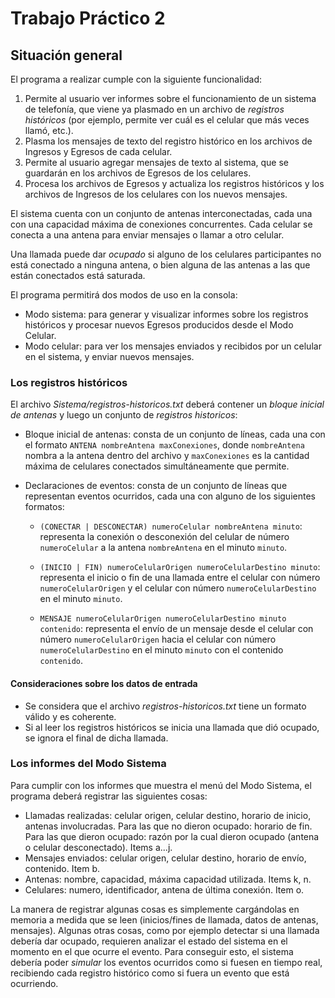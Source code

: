# Trabajo Práctico 2
## Situación general
El programa a realizar cumple con la siguiente funcionalidad:

1. Permite al usuario ver informes sobre el funcionamiento de un sistema de telefonía, que viene ya plasmado en un archivo de *registros históricos* (por ejemplo, permite ver cuál es el celular que más veces llamó, etc.).
2. Plasma los mensajes de texto del registro histórico en los archivos de Ingresos y Egresos de cada celular.
3. Permite al usuario agregar mensajes de texto al sistema, que se guardarán en los archivos de Egresos de los celulares.
4. Procesa los archivos de Egresos y actualiza los registros históricos y los archivos de Ingresos de los celulares con los nuevos mensajes.

El sistema cuenta con un conjunto de antenas interconectadas, cada una con una capacidad máxima de conexiones concurrentes. Cada celular se conecta a una antena para enviar mensajes o llamar a otro celular.

Una llamada puede dar *ocupado* si alguno de los celulares participantes no está conectado a ninguna antena, o bien alguna de las antenas a las que están conectados está saturada.

El programa permitirá dos modos de uso en la consola:
* Modo sistema: para generar y visualizar informes sobre los registros históricos y procesar nuevos Egresos producidos desde el Modo Celular.
* Modo celular: para ver los mensajes enviados y recibidos por un celular en el sistema, y enviar nuevos mensajes.

### Los registros históricos

El archivo *Sistema/registros-historicos.txt* deberá contener un *bloque inicial de antenas* y luego un conjunto de *registros historicos*:

* Bloque inicial de antenas: consta de un conjunto de líneas, cada una con el formato `ANTENA nombreAntena maxConexiones`, donde `nombreAntena` nombra a la antena dentro del archivo y `maxConexiones` es la cantidad máxima de celulares conectados simultáneamente que permite.
  
* Declaraciones de eventos: consta de un conjunto de líneas que representan eventos ocurridos, cada una con alguno de los siguientes formatos:
  * `(CONECTAR | DESCONECTAR) numeroCelular nombreAntena minuto`: representa la conexión o desconexión del celular de número `numeroCelular` a la antena `nombreAntena` en el minuto `minuto`.
 
  * `(INICIO | FIN) numeroCelularOrigen numeroCelularDestino minuto`: representa el inicio o fin de una llamada entre el celular con número `numeroCelularOrigen` y el celular con número `numeroCelularDestino` en el minuto `minuto`.
  
  * `MENSAJE numeroCelularOrigen numeroCelularDestino minuto contenido`: representa el envío de un mensaje desde el celular con número `numeroCelularOrigen` hacia el celular con número `numeroCelularDestino` en el minuto `minuto` con el contenido `contenido`.

#### Consideraciones sobre los datos de entrada

* Se considera que el archivo *registros-historicos.txt* tiene un formato válido y es coherente.
* Si al leer los registros históricos se inicia una llamada que dió ocupado, se ignora el final de dicha llamada.

### Los informes del Modo Sistema

Para cumplir con los informes que muestra el menú del Modo Sistema, el programa deberá registrar las siguientes cosas:
* Llamadas realizadas: celular origen, celular destino, horario de inicio, antenas involucradas. Para las que no dieron ocupado: horario de fin. Para las que dieron ocupado: razón por la cual dieron ocupado (antena o celular desconectado). Items a...j.
* Mensajes enviados: celular origen, celular destino, horario de envío, contenido. Item b.
* Antenas: nombre, capacidad, máxima capacidad utilizada. Items k, n.
* Celulares: numero, identificador, antena de última conexión. Item o.

La manera de registrar algunas cosas es simplemente cargándolas en memoria a medida que se leen (inicios/fines de llamada, datos de antenas, mensajes). Algunas otras cosas, como por ejemplo detectar si una llamada debería dar ocupado, requieren analizar el estado del sistema en el momento en el que ocurre el evento. Para conseguir esto, el sistema debería poder *simular* los eventos ocurridos como si fuesen en tiempo real, recibiendo cada registro histórico como si fuera un evento que está ocurriendo.
